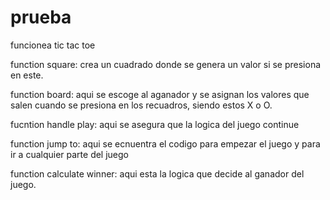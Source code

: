 # prueba
funcionea tic tac toe

function square: crea un cuadrado donde se genera un valor si se presiona en este.

function board: aqui se escoge al aganador y se asignan los valores que salen cuando se presiona en los recuadros, siendo estos X o O.

fucntion handle play: aqui se asegura que la logica del juego continue
 
function jump to: aqui se ecnuentra el codigo para empezar el juego y para ir a cualquier parte del juego

function calculate winner: aqui esta la logica que decide al ganador del juego.